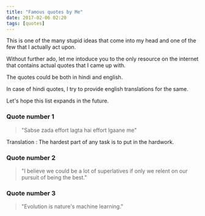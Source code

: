 ```yaml
---
title: "Famous quotes by Me"
date: 2017-02-06 02:20
tags: [quotes]
---
```


This is one of the many stupid ideas that come into my head and one of the few that I actually act upon.  

Without further ado, let me intoduce you to the only resource on the internet that contains actual quotes that I came up with.   

The quotes could be both in hindi and english.  

In case of hindi quotes, I try to provide english translations for the same.

Let's hope this list expands in the future.

<h3>Quote number 1</h3>  

> "Sabse zada effort lagta hai effort lgaane me"  

Translation : The hardest part of any task is to put in the hardwork.

<h3>Quote number 2</h3>  

> "I believe we could be a lot of superlatives if only we relent on our pursuit of being the best."  

<h3>Quote number 3</h3>  

> "Evolution is nature's machine learning."
